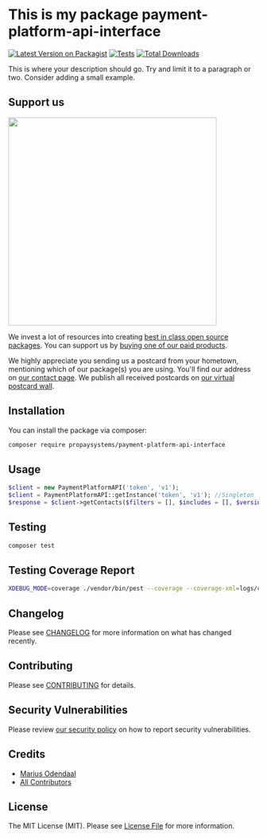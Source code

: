# This is my package payment-platform-api-interface

[![Latest Version on Packagist](https://img.shields.io/packagist/v/propaysystems/payment-platform-api-interface.svg?style=flat-square)](https://packagist.org/packages/propaysystems/payment-platform-api-interface)
[![Tests](https://img.shields.io/github/actions/workflow/status/propaysystems/payment-platform-api-interface/run-tests.yml?branch=main&label=tests&style=flat-square)](https://github.com/propaysystems/payment-platform-api-interface/actions/workflows/run-tests.yml)
[![Total Downloads](https://img.shields.io/packagist/dt/propaysystems/payment-platform-api-interface.svg?style=flat-square)](https://packagist.org/packages/propaysystems/payment-platform-api-interface)

This is where your description should go. Try and limit it to a paragraph or two. Consider adding a small example.

## Support us

[<img src="https://github-ads.s3.eu-central-1.amazonaws.com/payment-platform-api-interface.jpg?t=1" width="419px" />](https://spatie.be/github-ad-click/payment-platform-api-interface)

We invest a lot of resources into creating [best in class open source packages](https://spatie.be/open-source). You can support us by [buying one of our paid products](https://spatie.be/open-source/support-us).

We highly appreciate you sending us a postcard from your hometown, mentioning which of our package(s) you are using. You'll find our address on [our contact page](https://spatie.be/about-us). We publish all received postcards on [our virtual postcard wall](https://spatie.be/open-source/postcards).

## Installation

You can install the package via composer:

```bash
composer require propaysystems/payment-platform-api-interface
```

## Usage

```php
$client = new PaymentPlatformAPI('token', 'v1');
$client = PaymentPlatformAPI::getInstance('token', 'v1'); //Singleton
$response = $client->getContacts($filters = [], $includes = [], $version = 'v1');
```

## Testing

```bash
composer test
```

## Testing Coverage Report

```bash
XDEBUG_MODE=coverage ./vendor/bin/pest --coverage --coverage-xml=logs/coverage
```

## Changelog

Please see [CHANGELOG](CHANGELOG.md) for more information on what has changed recently.

## Contributing

Please see [CONTRIBUTING](https://github.com/spatie/.github/blob/main/CONTRIBUTING.md) for details.

## Security Vulnerabilities

Please review [our security policy](../../security/policy) on how to report security vulnerabilities.

## Credits

- [Marius Odendaal](https://github.com/PropaySystems)
- [All Contributors](../../contributors)

## License

The MIT License (MIT). Please see [License File](LICENSE.md) for more information.
